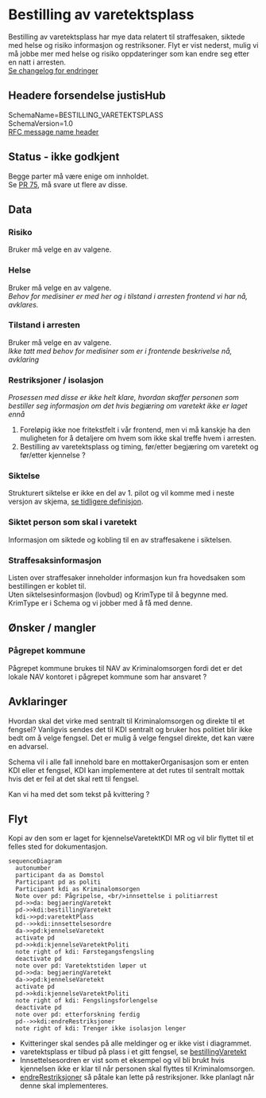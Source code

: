 # Bestilling av varetektsplass
Bestilling av varetektsplass har mye data relatert til straffesaken, siktede med helse og risiko informasjon og restriksoner. Flyt er vist nederst, mulig vi må jobbe mer med helse og risiko oppdateringer som kan endre seg etter en natt i arresten.  
[Se changelog for endringer](changelog.md)
## Headere forsendelse justisHub
SchemaName=BESTILLING_VARETEKTSPLASS  
SchemaVersion=1.0  
[RFC message name header](../../../rfc/MessageName-header.md)
## Status - ikke godkjent
Begge parter må være enige om innholdet.  
Se [PR 75](https://github.com/domstolene/ESAS/pull/75), må svare ut flere av disse.
## Data
### Risiko
Bruker må velge en av valgene.
### Helse
Bruker må velge en av valgene.  
*Behov for medisiner er med her og i tilstand i arresten frontend vi har nå, avklares.*
### Tilstand i arresten
Bruker må velge en av valgene.  
*Ikke tatt med behov for medisiner som er i frontende beskrivelse nå, avklaring*
### Restriksjoner / isolasjon
*Prosessen med disse er ikke helt klare, hvordan skaffer personen som bestiller seg informasjon om det hvis begjæring om varetekt ikke er laget ennå*
1. Foreløpig ikke noe fritekstfelt i vår frontend, men vi må kanskje ha den muligheten for å detaljere om hvem som ikke skal treffe hvem i arresten.
1. Bestilling av varetektsplass og timing, før/etter begjæring om varetekt og før/etter kjennelse ? 
### Siktelse
Strukturert siktelse er ikke en del av 1. pilot og vil komme med i neste versjon av skjema, [se tidligere definisjon](./../felles/siktelse-lovbud.json).
### Siktet person som skal i varetekt
Informasjon om siktede og kobling til en av straffesakene i siktelsen.
### Straffesaksinformasjon
Listen over straffesaker inneholder informasjon kun fra hovedsaken som bestillingen er koblet til.  
Uten siktelsesinformasjon (lovbud) og KrimType til å begynne med. KrimType er i Schema og vi jobber med å få med denne.
## Ønsker / mangler
### Pågrepet kommune
Pågrepet kommune brukes til NAV av Kriminalomsorgen fordi det er det lokale NAV kontoret i pågrepet kommune som har ansvaret ?

## Avklaringer
Hvordan skal det virke med sentralt til Kriminalomsorgen og direkte til et fengsel?
Vanligvis sendes det til KDI sentralt og bruker hos politiet blir ikke bedt om å velge fengsel. Det er mulig å velge fengsel direkte, det kan være en advarsel.

Schema vil i alle fall innehold bare en mottakerOrganisasjon som er enten KDI eller et fengsel, KDI kan implementere at det rutes til sentralt mottak hvis det er feil at det skal rett til fengsel.

Kan vi ha med det som tekst på kvittering ?
## Flyt
Kopi av den som er laget for kjennelseVaretektKDI MR og vil blir flyttet til et felles sted for dokumentasjon.
```mermaid
sequenceDiagram
  autonumber
  participant da as Domstol
  Participant pd as politi
  Participant kdi as Kriminalomsorgen
  Note over pd: Pågripelse, <br/>innsettelse i politiarrest
  pd->>da: begjaeringVaretekt
  pd->>kdi:bestillingVaretekt
  kdi->>pd:varetektPlass
  pd-->>kdi:innsettelsesordre
  da->>pd:kjennelseVaretekt
  activate pd
  pd->>kdi:kjennelseVaretektPoliti
  note right of kdi: Førstegangsfengsling
  deactivate pd
  note over pd: Varetektstiden løper ut
  pd->>da: begjaeringVaretekt
  da->>pd:kjennelseVaretekt
  activate pd
  pd->>kdi:kjennelseVaretektPoliti
  note right of kdi: Fengslingsforlengelse
  deactivate pd
  note over pd: etterforskning ferdig
  pd-->>kdi:endreRestriksjoner
  note right of kdi: Trenger ikke isolasjon lenger
```
* Kvitteringer skal sendes på alle meldinger og er ikke vist i diagrammet.
* varetektsplass er tilbud på plass i et gitt fengsel, se [bestillingVaretekt](../bestillvaretektsplass/readme.md)
* Innsettelsesordren er vist som et eksempel og vil bli brukt hvis kjennelsen ikke er klar til når personen skal flyttes til Kriminalomsorgen.
* [endreRestriksjoner](../endreRestriksjoner/readme.md) så påtale kan lette på restriksjoner. Ikke planlagt når denne skal implementeres.
